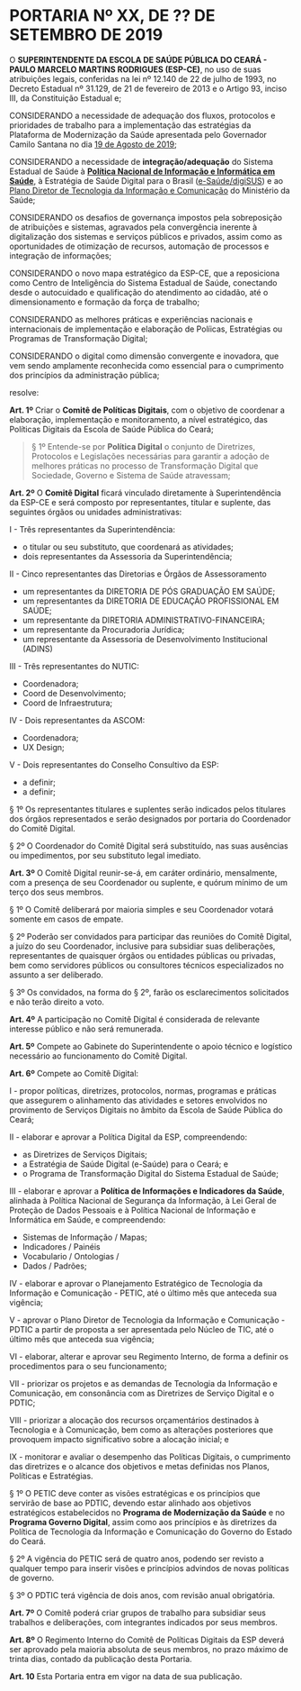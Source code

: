 # PORTARIA Nº XX, DE ?? DE SETEMBRO DE 2019



O **SUPERINTENDENTE DA ESCOLA DE SAÚDE PÚBLICA DO CEARÁ - PAULO MARCELO MARTINS RODRIGUES (ESP-CE)**, no uso de suas atribuições
legais, conferidas na lei nº 12.140 de 22 de julho de 1993, no Decreto Estadual nº 31.129, de 21 de fevereiro de 2013 e o Artigo 93, inciso III, da Constituição Estadual e; 

CONSIDERANDO a necessidade de adequação dos fluxos, protocolos e prioridades de trabalho para a implementação das estratégias da Plataforma de Modernização da Saúde apresentada pelo Governador Camilo Santana no dia [19 de Agosto de 2019](https://www.ceara.gov.br/2019/08/19/governo-do-ceara-vai-investir-r-600-milhoes-extras-na-saude-e-anuncia-pacote-de-acoes-para-o-setor/);

CONSIDERANDO a necessidade de __integração/adequação__ do Sistema Estadual de Saúde à [**Política Nacional de Informação e Informática em Saúde**](https://www.conasems.org.br/wp-content/uploads/2019/02/politica_nacional_infor_informatica_saude_2016.pdf), à Estratégia de Saúde Digital para o Brasil ([e-Saúde/digiSUS](http://www.saude.gov.br/acoes-e-programas/digisus/)) e ao [Plano Diretor de Tecnologia da Informação e Comunicação](http://datasus.saude.gov.br/images/comunicacao/PDTIC24072019FINAL.pdf) do Ministério da Saúde;

CONSIDERANDO os desafios de governança impostos pela sobreposição de atribuições e sistemas, agravados pela convergência inerente à digitalização dos sistemas e serviços públicos e privados, assim como as oportunidades de otimização de recursos, automação de processos e integração de informações;

CONSIDERANDO o novo mapa estratégico da ESP-CE, que a reposiciona como Centro de Inteligência do Sistema Estadual de Saúde, conectando desde o autocuidado e qualificação do atendimento ao cidadão, até o dimensionamento e formação da força de trabalho;

CONSIDERANDO as melhores práticas e experiências nacionais e internacionais de implementação e elaboração de Políicas, Estratégias ou Programas de Transformação Digital;

CONSIDERANDO o digital como dimensão convergente e inovadora, que vem sendo amplamente reconhecida como essencial para o cumprimento dos princípios da administração pública;
 
resolve:

**Art. 1º** Criar o **Comitê de Políticas Digitais**, com o objetivo de coordenar a elaboração, implementação e monitoramento, a nível estratégico, das Políticas Digitais da Escola de Saúde Pública do Ceará;

> § 1º Entende-se por **Política Digital** o conjunto de Diretrizes, Protocolos e Legislações necessárias para garantir a adoção de melhores práticas no processo de Transformação Digital que Sociedade, Governo e Sistema de Saúde atravessam;

**Art. 2º** O **Comitê Digital** ficará vinculado diretamente à Superintendência da ESP-CE e será composto por representantes, titular e suplente, das seguintes órgãos ou unidades administrativas:

I - Três representantes da Superintendência:
  - o titular ou seu substituto, que coordenará as atividades;
  - dois representantes da Assessoria da Superintendência;

II - Cinco representantes das Diretorias e Órgãos de Assessoramento
  - um representantes da DIRETORIA DE PÓS GRADUAÇÃO EM SAÚDE;
  - um representantes da DIRETORIA DE EDUCAÇÃO PROFISSIONAL EM SAÚDE;
  - um representante da DIRETORIA ADMINISTRATIVO-FINANCEIRA;
  - um representante da Procuradoria Jurídica;
  - um representante da Assessoria de Desenvolvimento Institucional (ADINS)

III - Três representantes do NUTIC:
  - Coordenadora;
  - Coord de Desenvolvimento;
  - Coord de Infraestrutura;

IV - Dois representantes da ASCOM:
  - Coordenadora;
  - UX Design;

V - Dois representantes do Conselho Consultivo da ESP:
- a definir;
- a definir;

§ 1º Os representantes titulares e suplentes serão indicados pelos titulares dos órgãos representados e serão
designados por portaria do Coordenador do Comitê Digital.

§ 2º O Coordenador do Comitê Digital será substituído, nas suas ausências ou impedimentos, por seu substituto legal
imediato.


**Art. 3º** O Comitê Digital reunir-se-á, em caráter ordinário, mensalmente, com a presença de seu Coordenador ou
suplente, e quórum mínimo de um terço dos seus membros.

§ 1º O Comitê deliberará por maioria simples e seu Coordenador votará somente em casos de empate.

§ 2º Poderão ser convidados para participar das reuniões do Comitê Digital, a juízo do seu Coordenador, inclusive para
subsidiar suas deliberações, representantes de quaisquer órgãos ou entidades públicas ou privadas, bem como servidores
públicos ou consultores técnicos especializados no assunto a ser deliberado.

§ 3º Os convidados, na forma do § 2º, farão os esclarecimentos solicitados e não terão direito a voto.


**Art. 4º** A participação no Comitê Digital é considerada de relevante interesse público e não será remunerada.

**Art. 5º** Compete ao Gabinete do Superintendente o apoio técnico e logístico necessário ao funcionamento do Comitê Digital.

**Art. 6º** Compete ao Comitê Digital:

I - propor políticas, diretrizes, protocolos, normas, programas e práticas que assegurem o alinhamento das atividades e setores envolvidos no provimento de Serviços Digitais no âmbito da Escola de Saúde Pública do Ceará; 

II - elaborar e aprovar a Política Digital da ESP, compreendendo:
  - as Diretrizes de Serviços Digitais;
  - a Estratégia de Saúde Digital (e-Saúde) para o Ceará; e
  - o Programa de Transformação Digital do Sistema Estadual de Saúde;

III - elaborar e aprovar a **Política de Informações e Indicadores da Saúde**, alinhada à Política Nacional de Segurança da Informação, à Lei Geral de Proteção de Dados Pessoais e à Política Nacional de Informação e Informática em Saúde, e compreendendo:
  - Sistemas de Informação / Mapas;
  - Indicadores / Painéis
  - Vocabulario / Ontologias / 
  - Dados / Padrões;

IV - elaborar e aprovar o Planejamento Estratégico de Tecnologia da Informação e Comunicação - PETIC, até o
último mês que anteceda sua vigência;

V - aprovar o Plano Diretor de Tecnologia da Informação e Comunicação - PDTIC a partir de proposta a ser
apresentada pelo Núcleo de TIC, até o último mês que anteceda sua vigência;

VI - elaborar, alterar e aprovar seu Regimento Interno, de forma a definir os procedimentos para o seu
funcionamento;

VII - priorizar os projetos e as demandas de Tecnologia da Informação e Comunicação, em consonância com as Diretrizes de Serviço Digital e o PDTIC;

VIII - priorizar a alocação dos recursos orçamentários destinados à Tecnologia e à Comunicação, bem como as alterações posteriores que provoquem impacto significativo sobre a alocação inicial; e

IX - monitorar e avaliar o desempenho das Políticas Digitais, o cumprimento das diretrizes e o alcance dos objetivos e
metas definidas nos Planos, Políticas e Estratégias.

  § 1º O PETIC deve conter as visões estratégicas e os princípios que servirão de base ao PDTIC, devendo estar
alinhado aos objetivos estratégicos estabelecidos no **Programa de Modernização da Saúde** e no **Programa Governo Digital**, assim como aos princípios e às diretrizes da Política de Tecnologia da Informação e Comunicação do Governo do Estado do Ceará.

  § 2º A vigência do PETIC será de quatro anos, podendo ser revisto a qualquer tempo para inserir visões e
princípios advindos de novas políticas de governo.

  § 3º O PDTIC terá vigência de dois anos, com revisão anual obrigatória.

**Art. 7º** O Comitê poderá criar grupos de trabalho para subsidiar seus trabalhos e deliberações, com integrantes
indicados por seus membros.

**Art. 8º** O Regimento Interno do Comitê de Políticas Digitais da ESP deverá ser aprovado pela maioria absoluta de seus membros, no prazo máximo de trinta dias, contado da publicação desta Portaria.

**Art. 10** Esta Portaria entra em vigor na data de sua publicação.

